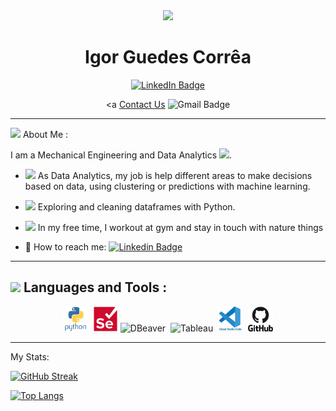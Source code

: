 <div id="header" align="center">
  <img src="https://media4.giphy.com/media/hXRrrNr5yVBDnSsWHw/giphy.gif?cid=ecf05e47c6mzx81sdu64jerfxrr5ugqj9wms77lxw4geutc8&rid=giphy.gif&ct=g" width="180"/>
</div>


<h1 align="center">
  Igor Guedes Corrêa

</h1>
<div id="badges" align="center">
  <a href="https://www.linkedin.com/in/igor-guedes-corr%C3%AAa-02b57b16b/">
    <img src="https://img.shields.io/badge/LinkedIn-blue?style=for-the-badge&logo=linkedin&logoColor=white" alt="LinkedIn Badge"/>
  </a>
  
  <a [Contact Us](mailto:guedesigor@id.uff.br)
    <img src="https://ssl.gstatic.com/ui/v1/icons/mail/rfr/logo_gmail_lockup_default_1x_r2.png" alt="Gmail Badge"/>
  </a>
</div>

---
<div

## <div id="header" >
  <img src="https://media2.giphy.com/media/xonOzxf2M8hNu/giphy.gif?cid=ecf05e47wtm394e5is5ezg206rlb3kg9dysekmy9nv0szarqy&rid=giphy.gif&ct=g" width="40"/> About Me :
</div>
I am a Mechanical Engineering and Data Analytics  <img src="https://media.giphy.com/media/WUlplcMpOCEmTGBtBW/giphy.gif" width="30">.

- <img src="https://images.emojiterra.com/google/android-11/512px/1f5a5.png" width ="20"> As Data Analytics, my job is help different areas to make decisions based on data, using clustering or predictions with machine learning.

-  <img src="https://images.emojiterra.com/google/noto-emoji/v2.034/512px/1f52c.png" width ="20"> Exploring and cleaning dataframes with Python.

- <img src="https://images.emojiterra.com/google/noto-emoji/v2.034/512px/1f343.png" width ="20"> In my free time, I workout at gym and stay in touch with nature things


- 📧 How to reach me: [![Linkedin Badge](https://img.shields.io/badge/-IgorGuedes-blue?style=flat&logo=Linkedin&logoColor=white)](https://www.linkedin.com/in/igor-guedes-corr%C3%AAa-02b57b16b/)

---

## <img src="https://images.emojiterra.com/google/noto-emoji/v2.034/512px/1f6e0.png" width ="20"> Languages and Tools :

<div align="center">
  <img src="https://raw.githubusercontent.com/devicons/devicon/1119b9f84c0290e0f0b38982099a2bd027a48bf1/icons/python/python-original-wordmark.svg" title="Python" alt="Python" width="40" height="40"/>&nbsp;
<img src="https://raw.githubusercontent.com/devicons/devicon/1119b9f84c0290e0f0b38982099a2bd027a48bf1/icons/selenium/selenium-original.svg" title="Selenium" **alt="Selenium" width="40" height="40"/>
<img src="https://dbeaver.io/wp-content/uploads/2015/09/beaver-head.png" title="DBeaver"  alt="DBeaver" width="40" height="40"/>&nbsp;
<img src="https://tecnetit.com.br/wp-content/uploads/2020/03/tableau1.jpg" title="Tableau"  alt="Tableau" width="" height="40"/>&nbsp;
<img src="https://raw.githubusercontent.com/devicons/devicon/1119b9f84c0290e0f0b38982099a2bd027a48bf1/icons/vscode/vscode-original-wordmark.svg" title="VSC" alt="VSC" width="40" height="40"/>&nbsp;
  <img src="https://raw.githubusercontent.com/devicons/devicon/1119b9f84c0290e0f0b38982099a2bd027a48bf1/icons/github/github-original-wordmark.svg" title="Git" **alt="Git" width="40" height="40"/>

</div>

---
My Stats:

[![GitHub Streak](http://github-readme-streak-stats.herokuapp.com?user=IGCorrea&theme=dark&background=000000)](https://git.io/streak-stats)

[![Top Langs](https://github-readme-stats.vercel.app/api/top-langs/?username=IGCorrea&layout=compact&theme=vision-friendly-dark)](https://github.com/anuraghazra/github-readme-stats)
